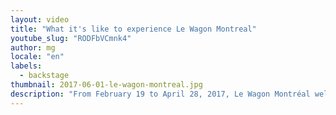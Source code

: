 ```yaml
---
layout: video
title: "What it's like to experience Le Wagon Montreal"
youtube_slug: "RODFbVCmnk4"
author: mg
locale: "en"
labels:
  - backstage
thumbnail: 2017-06-01-le-wagon-montreal.jpg
description: "From February 19 to April 28, 2017, Le Wagon Montréal welcomed its first batch of students : batch #63. 9 amazing humans  from all over the world. Let's have a look on what it is like to experience le Wagon Montréal."
---
```

